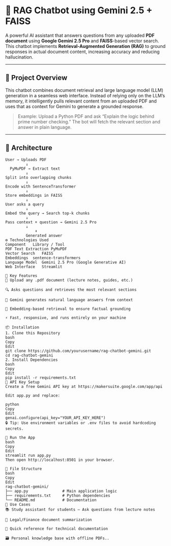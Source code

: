 # 🤖 RAG Chatbot using Gemini 2.5 + FAISS

A powerful AI assistant that answers questions from any uploaded **PDF document** using **Google Gemini 2.5 Pro** and **FAISS**-based vector search. This chatbot implements **Retrieval-Augmented Generation (RAG)** to ground responses in actual document content, increasing accuracy and reducing hallucination.

---

## 📌 Project Overview

This chatbot combines document retrieval and large language model (LLM) generation in a seamless web interface. Instead of relying only on the LLM’s memory, it intelligently pulls relevant content from an uploaded PDF and uses that as context for Gemini to generate a grounded response.

> Example: Upload a Python PDF and ask “Explain the logic behind prime number checking.” The bot will fetch the relevant section and answer in plain language.

---

## 🧱 Architecture

```text
User → Uploads PDF
         ↓
  PyMuPDF → Extract text
         ↓
Split into overlapping chunks
         ↓
Encode with SentenceTransformer
         ↓
Store embeddings in FAISS
         ↓
User asks a query
         ↓
Embed the query → Search top-k chunks
         ↓
Pass context + question → Gemini 2.5 Pro
         ↓
             ⬇
         Generated answer
⚙️ Technologies Used
Component	Library / Tool
PDF Text Extraction	PyMuPDF
Vector Search	FAISS
Embeddings	sentence-transformers
Language Model	Gemini 2.5 Pro (Google Generative AI)
Web Interface	Streamlit

🧠 Key Features
📄 Upload any .pdf document (lecture notes, guides, etc.)

🔍 Asks questions and retrieves the most relevant sections

💬 Gemini generates natural language answers from context

🧠 Embedding-based retrieval to ensure factual grounding

⚡ Fast, responsive, and runs entirely on your machine

📦 Installation
1. Clone this Repository
bash
Copy
Edit
git clone https://github.com/yourusername/rag-chatbot-gemini.git
cd rag-chatbot-gemini
2. Install Dependencies
bash
Copy
Edit
pip install -r requirements.txt
🔐 API Key Setup
Create a free Gemini API key at https://makersuite.google.com/app/api

Edit app.py and replace:

python
Copy
Edit
genai.configure(api_key="YOUR_API_KEY_HERE")
🔒 Tip: Use environment variables or .env files to avoid hardcoding secrets.

🚀 Run the App
bash
Copy
Edit
streamlit run app.py
Then open http://localhost:8501 in your browser.

📁 File Structure
bash
Copy
Edit
rag-chatbot-gemini/
├── app.py               # Main application logic
├── requirements.txt     # Python dependencies
└── README.md            # Documentation
📌 Use Cases
📚 Study assistant for students — Ask questions from lecture notes

📄 Legal/Finance document summarization

🧠 Quick reference for technical documentation

🗃️ Personal knowledge base with offline PDFs..
